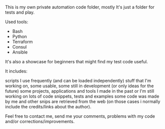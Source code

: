 This is my own private automation code folder, mostly It's just a folder for tests and play.

Used tools:

* Bash
* Python
* Terraform
* Consul
* Ansible

It's also a showcase for beginners that might find my test code useful.

It includes:

scripts I use frequently (and can be loaded independently)
stuff that I'm working on, some usable, some still in development (or only ideas for the future)
some projects, applications and tools I made in the past or I'm still working on
lots of code snippets, tests and examples
some code was made by me and other snips are retrieved from the web (on those cases i normally include the credits/links about the author).

Feel free to contact me, send me your comments, problems with my code and/or corrections/improvements.
